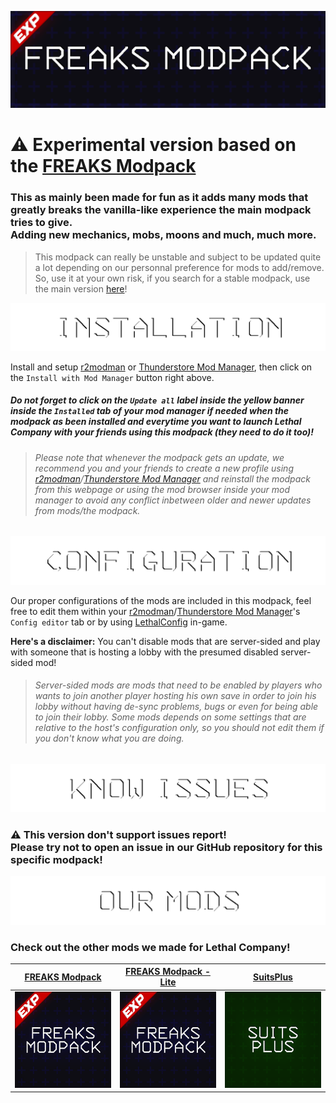 ![banner.png](https://raw.githubusercontent.com/FREAKS-Network/LC-Modpack/experimental/.github/assets/img/banner.png)

# ⚠️ Experimental version based on the [FREAKS Modpack](https://thunderstore.io/c/lethal-company/p/FREAKS/FREAKS_Modpack/) 

### This as mainly been made for fun as it adds many mods that greatly breaks the vanilla-like experience the main modpack tries to give. <br> Adding new mechanics, mobs, moons and much, much more.

> This modpack can really be unstable and subject to be updated quite a lot depending on our personnal preference for mods to add/remove. So, use it at your own risk, if you search for a stable modpack, use the main version [here](https://thunderstore.io/c/lethal-company/p/FREAKS/FREAKS_Modpack/)!

![installation.png](https://raw.githubusercontent.com/FREAKS-Network/LC-Modpack/experimental/.github/assets/img/installation.png)

Install and setup [r2modman](https://thunderstore.io/c/lethal-company/p/ebkr/r2modman/) or [Thunderstore Mod Manager](https://www.overwolf.com/app/thunderstore-thunderstore_mod_manager), then click on the `Install with Mod Manager` button right above.

##### Do not forget to click on the `Update all` label inside the yellow banner inside the `Installed` tab of your mod manager if needed when the modpack as been installed and everytime you want to launch Lethal Company with your friends using this modpack (they need to do it too)!

> ###### Please note that whenever the modpack gets an update, we recommend you and your friends to create a new profile using [r2modman](https://thunderstore.io/c/lethal-company/p/ebkr/r2modman/)/[Thunderstore Mod Manager](https://www.overwolf.com/app/thunderstore-thunderstore_mod_manager) and reinstall the modpack from this webpage or using the mod browser inside your mod manager to avoid any conflict inbetween older and newer updates from mods/the modpack.

![configuration.png](https://raw.githubusercontent.com/FREAKS-Network/LC-Modpack/experimental/.github/assets/img/configuration.png)

Our proper configurations of the mods are included in this modpack, feel free to edit them within your [r2modman](https://thunderstore.io/c/lethal-company/p/ebkr/r2modman/)/[Thunderstore Mod Manager](https://www.overwolf.com/app/thunderstore-thunderstore_mod_manager)'s `Config editor` tab or by using [LethalConfig](https://thunderstore.io/c/lethal-company/p/AinaVT/LethalConfig/) in-game.

**Here's a disclaimer:** You can't disable mods that are server-sided and play with someone that is hosting a lobby with the presumed disabled server-sided mod!

> ###### Server-sided mods are mods that need to be enabled by players who wants to join another player hosting his own save in order to join his lobby without having de-sync problems, bugs or even for being able to join their lobby. Some mods depends on some settings that are relative to the host's configuration only, so you should not edit them if you don't know what you are doing.

![known_issues.png](https://raw.githubusercontent.com/FREAKS-Network/LC-Modpack/experimental/.github/assets/img/known_issues.png)

### ⚠️ This version don't support issues report! <br> Please try not to open an issue in our GitHub repository for this specific modpack!

![our_mods.png](https://raw.githubusercontent.com/FREAKS-Network/LC-Modpack/experimental/.github/assets/img/our_mods.png)

### Check out the other mods we made for Lethal Company!

| **[FREAKS Modpack](https://thunderstore.io/c/lethal-company/p/FREAKS/FREAKS_Modpack/)** | **[FREAKS Modpack - Lite](https://thunderstore.io/c/lethal-company/p/FREAKS/FREAKS_Modpack_Lite/)** | **[SuitsPlus](https://thunderstore.io/c/lethal-company/p/FREAKS/SuitsPlus/)** |
| :--------: | :--------: | :--------: |
| [<img src="https://raw.githubusercontent.com/FREAKS-Network/LC-Modpack/master/icon.png" alt="freaks_modpack" width="200"/>](https://thunderstore.io/c/lethal-company/p/FREAKS/FREAKS_Modpack/) | [<img src="https://raw.githubusercontent.com/FREAKS-Network/LC-Modpack/lite/icon.png" alt="freaks_modpack_lite" width="200"/>](https://thunderstore.io/c/lethal-company/p/FREAKS/FREAKS_Modpack_Lite/) | [<img src="https://raw.githubusercontent.com/FREAKS-Network/LC-SuitsPlus/master/icon.png" alt="suits_plus" width="200"/>](https://thunderstore.io/c/lethal-company/p/FREAKS/SuitsPlus/) |
